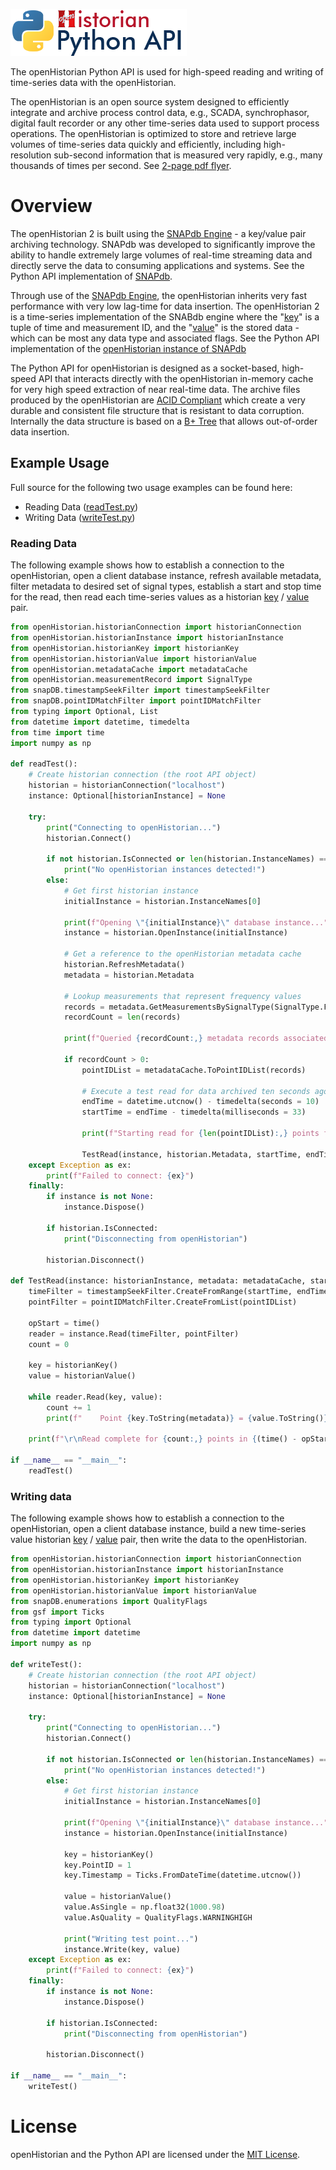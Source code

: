 <!--- Do not make this image location relative, README.md in root is a symbolic reference to one in docs. See CreateReadMeSymLink.cmd for more information. --->
![Logo](https://raw.githubusercontent.com/GridProtectionAlliance/openhistorian-python/main/docs/img/PythonAPI_75.png)

The openHistorian Python API is used for high-speed reading and writing of time-series data with the openHistorian.

The openHistorian is an open source system designed to efficiently integrate and archive process control data, e.g., SCADA, synchrophasor, digital fault recorder or any other time-series data used to support process operations. The openHistorian is optimized to store and retrieve large volumes of time-series data quickly and efficiently, including high-resolution sub-second information that is measured very rapidly, e.g., many thousands of times per second. See [2-page pdf flyer](https://gridprotectionalliance.org/docs/products/openhistorian/OpenHistorian2018.pdf).

# Overview
The openHistorian 2 is built using the [SNAPdb Engine](http://www.gridprotectionalliance.org/technology.asp#SnapDB) - a key/value pair archiving technology. SNAPdb was developed to significantly improve the ability to handle extremely large volumes of real-time streaming data and directly serve the data to consuming applications and systems. See the Python API implementation of [SNAPdb](https://github.com/GridProtectionAlliance/openhistorian-python/tree/main/src/snapDB).

Through use of the [SNAPdb Engine](http://www.gridprotectionalliance.org/technology.asp#SnapDB), the openHistorian inherits very fast performance with very low lag-time for data insertion. The openHistorian 2 is a time-series implementation of the SNABdb engine where the "[key](https://github.com/GridProtectionAlliance/openhistorian-python/tree/main/src/openHistorian/historianKey.py)" is a tuple of time and measurement ID, and the "[value](https://github.com/GridProtectionAlliance/openhistorian-python/tree/main/src/openHistorian/historianValue.py)" is the stored data - which can be most any data type and associated flags. See the Python API implementation of the [openHistorian instance of SNAPdb](https://github.com/GridProtectionAlliance/openhistorian-python/tree/main/src/openHistorian)

The Python API for openHistorian is designed as a socket-based, high-speed API that interacts directly with the openHistorian in-memory cache for very high speed extraction of near real-time data. The archive files produced by the openHistorian are [ACID Compliant](https://en.wikipedia.org/wiki/ACID) which create a very durable and consistent file structure that is resistant to data corruption. Internally the data structure is based on a [B+ Tree](https://en.wikipedia.org/wiki/B%2B_tree) that allows out-of-order data insertion.

## Example Usage
Full source for the following two usage examples can be found here:
* Reading Data ([readTest.py](https://github.com/GridProtectionAlliance/openhistorian-python/blob/main/tests/readTest.py))
* Writing Data ([writeTest.py](https://github.com/GridProtectionAlliance/openhistorian-python/blob/main/tests/writeTest.py))

### Reading Data
The following example shows how to establish a connection to the openHistorian, open a client database instance, refresh available metadata, filter metadata to desired set of signal types, establish a start and stop time for the read, then read each time-series values as a historian [key](https://github.com/GridProtectionAlliance/openhistorian-python/tree/main/src/openHistorian/historianKey.py) / [value](https://github.com/GridProtectionAlliance/openhistorian-python/tree/main/src/openHistorian/historianValue.py) pair.

```python
from openHistorian.historianConnection import historianConnection
from openHistorian.historianInstance import historianInstance
from openHistorian.historianKey import historianKey
from openHistorian.historianValue import historianValue
from openHistorian.metadataCache import metadataCache
from openHistorian.measurementRecord import SignalType
from snapDB.timestampSeekFilter import timestampSeekFilter
from snapDB.pointIDMatchFilter import pointIDMatchFilter
from typing import Optional, List
from datetime import datetime, timedelta
from time import time
import numpy as np

def readTest():
    # Create historian connection (the root API object)
    historian = historianConnection("localhost")
    instance: Optional[historianInstance] = None

    try:
        print("Connecting to openHistorian...")
        historian.Connect()

        if not historian.IsConnected or len(historian.InstanceNames) == 0:
            print("No openHistorian instances detected!")
        else:
            # Get first historian instance
            initialInstance = historian.InstanceNames[0]

            print(f"Opening \"{initialInstance}\" database instance...")
            instance = historian.OpenInstance(initialInstance)

            # Get a reference to the openHistorian metadata cache
            historian.RefreshMetadata()
            metadata = historian.Metadata

            # Lookup measurements that represent frequency values
            records = metadata.GetMeasurementsBySignalType(SignalType.FREQ, instance.Name)
            recordCount = len(records)

            print(f"Queried {recordCount:,} metadata records associated with \"{instance.Name}\" database instance.")

            if recordCount > 0:
                pointIDList = metadataCache.ToPointIDList(records)

                # Execute a test read for data archived ten seconds ago
                endTime = datetime.utcnow() - timedelta(seconds = 10)
                startTime = endTime - timedelta(milliseconds = 33)

                print(f"Starting read for {len(pointIDList):,} points from {startTime} to {endTime}...\r\n")

                TestRead(instance, historian.Metadata, startTime, endTime, pointIDList)
    except Exception as ex:
        print(f"Failed to connect: {ex}")
    finally:
        if instance is not None:
            instance.Dispose()

        if historian.IsConnected:
            print("Disconnecting from openHistorian")

        historian.Disconnect()

def TestRead(instance: historianInstance, metadata: metadataCache, startTime: datetime, endTime: datetime, pointIDList: List[np.uint64]):
    timeFilter = timestampSeekFilter.CreateFromRange(startTime, endTime)
    pointFilter = pointIDMatchFilter.CreateFromList(pointIDList)

    opStart = time()
    reader = instance.Read(timeFilter, pointFilter)
    count = 0

    key = historianKey()
    value = historianValue()

    while reader.Read(key, value):
        count += 1
        print(f"    Point {key.ToString(metadata)} = {value.ToString()}")

    print(f"\r\nRead complete for {count:,} points in {(time() - opStart):.2f} seconds.\r\n")

if __name__ == "__main__":
    readTest()
```

### Writing data
The following example shows how to establish a connection to the openHistorian, open a client database instance, build a new time-series value historian [key](https://github.com/GridProtectionAlliance/openhistorian-python/tree/main/src/openHistorian/historianKey.py) / [value](https://github.com/GridProtectionAlliance/openhistorian-python/tree/main/src/openHistorian/historianValue.py) pair, then write the data to the openHistorian.
```python
from openHistorian.historianConnection import historianConnection
from openHistorian.historianInstance import historianInstance
from openHistorian.historianKey import historianKey
from openHistorian.historianValue import historianValue
from snapDB.enumerations import QualityFlags
from gsf import Ticks
from typing import Optional
from datetime import datetime
import numpy as np

def writeTest():
    # Create historian connection (the root API object)
    historian = historianConnection("localhost")
    instance: Optional[historianInstance] = None

    try:
        print("Connecting to openHistorian...")
        historian.Connect()    

        if not historian.IsConnected or len(historian.InstanceNames) == 0:
            print("No openHistorian instances detected!")
        else:
            # Get first historian instance
            initialInstance = historian.InstanceNames[0]

            print(f"Opening \"{initialInstance}\" database instance...")
            instance = historian.OpenInstance(initialInstance)

            key = historianKey()
            key.PointID = 1
            key.Timestamp = Ticks.FromDateTime(datetime.utcnow())

            value = historianValue()
            value.AsSingle = np.float32(1000.98)
            value.AsQuality = QualityFlags.WARNINGHIGH

            print("Writing test point...")
            instance.Write(key, value)
    except Exception as ex:
        print(f"Failed to connect: {ex}")
    finally:
        if instance is not None:
            instance.Dispose()

        if historian.IsConnected:
            print("Disconnecting from openHistorian")

        historian.Disconnect()

if __name__ == "__main__":
    writeTest()
```

# License
openHistorian and the Python API are licensed under the [MIT License](https://opensource.org/licenses/MIT).
